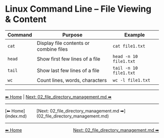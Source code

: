 # Linux Command Line – File Viewing & Content

| Command | Purpose                                | Example                |
| ------- | -------------------------------------- | ---------------------- |
| `cat`   | Display file contents or combine files | `cat file1.txt`        |
| `head`  | Show first few lines of a file         | `head -n 10 file1.txt` |
| `tail`  | Show last few lines of a file          | `tail -n 10 file1.txt` |
| `wc`    | Count lines, words, characters         | `wc -l file1.txt`      |


---
[⬅ Home](index.md) | [Next: 02_file_directory_management.md ➡](02_file_directory_management.md)

<hr>
<div style="display: flex; justify-content: space-between;"><div>[⬅ Home](index.md)</div><div>[Next: 02_file_directory_management.md ➡](02_file_directory_management.md)</div></div>

<hr>
<div style='display: flex; justify-content: space-between;'>
  <div><a href='index.md'>⬅ Home</a></div>
  <div><a href='02_file_directory_management.md'>Next: 02_file_directory_management.md ➡</a></div>
</div>
